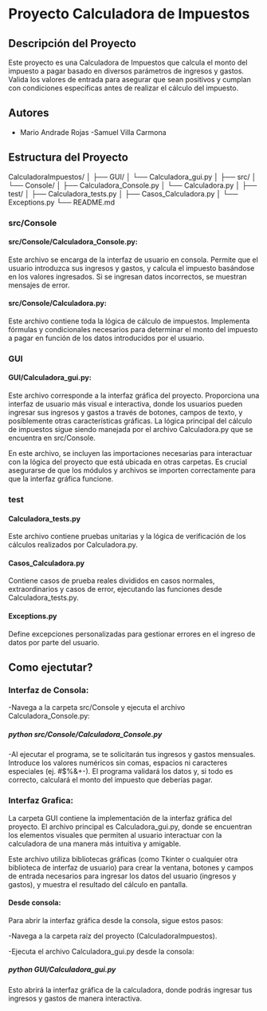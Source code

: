 # Proyecto Calculadora de Impuestos

## Descripción del Proyecto

Este proyecto es una Calculadora de Impuestos que calcula el monto del impuesto a pagar basado en diversos parámetros de ingresos y gastos. Valida los valores de entrada para asegurar que sean positivos y cumplan con condiciones específicas antes de realizar el cálculo del impuesto.

## Autores

- Mario Andrade Rojas
-Samuel Villa Carmona

## Estructura del Proyecto

CalculadoraImpuestos/
│
├── GUI/
│   └── Calculadora_gui.py
│
├── src/
│   └── Console/
│       ├── Calculadora_Console.py
│       └── Calculadora.py
│
├── test/
│   ├── Calculadora_tests.py
│   ├── Casos_Calculadora.py
│   └── Exceptions.py
└── README.md

### src/Console

#### src/Console/Calculadora_Console.py:
Este archivo se encarga de la interfaz de usuario en consola. Permite que el usuario introduzca sus ingresos y gastos, y calcula el impuesto basándose en los valores ingresados. Si se ingresan datos incorrectos, se muestran mensajes de error.

#### src/Console/Calculadora.py:
Este archivo contiene toda la lógica de cálculo de impuestos. Implementa fórmulas y condicionales necesarios para determinar el monto del impuesto a pagar en función de los datos introducidos por el usuario.

### GUI

#### GUI/Calculadora_gui.py:
Este archivo corresponde a la interfaz gráfica del proyecto. Proporciona una interfaz de usuario más visual e interactiva, donde los usuarios pueden ingresar sus ingresos y gastos a través de botones, campos de texto, y posiblemente otras características gráficas. La lógica principal del cálculo de impuestos sigue siendo manejada por el archivo Calculadora.py que se encuentra en src/Console.

En este archivo, se incluyen las importaciones necesarias para interactuar con la lógica del proyecto que está ubicada en otras carpetas. Es crucial asegurarse de que los módulos y archivos se importen correctamente para que la interfaz gráfica funcione.

### test


#### Calculadora_tests.py
Este archivo contiene pruebas unitarias y la lógica de verificación de los cálculos realizados por Calculadora.py.

#### Casos_Calculadora.py
 Contiene casos de prueba reales divididos en casos normales, extraordinarios y casos de error, ejecutando las funciones desde Calculadora_tests.py.

#### Exceptions.py
Define excepciones personalizadas para gestionar errores en el ingreso de datos por parte del usuario.


## Como ejectutar?

### Interfaz de Consola: 

-Navega a la carpeta src/Console y ejecuta el archivo Calculadora_Console.py:
 ##### python src/Console/Calculadora_Console.py

-Al ejecutar el programa, se te solicitarán tus ingresos y gastos mensuales. Introduce los valores numéricos sin comas, espacios ni caracteres especiales (ej. #$%&+-). El programa validará los datos y, si todo es correcto, calculará el monto del impuesto que deberías pagar.

### Interfaz Grafica: 

La carpeta GUI contiene la implementación de la interfaz gráfica del proyecto. El archivo principal es Calculadora_gui.py, donde se encuentran los elementos visuales que permiten al usuario interactuar con la calculadora de una manera más intuitiva y amigable.

Este archivo utiliza bibliotecas gráficas (como Tkinter o cualquier otra biblioteca de interfaz de usuario) para crear la ventana, botones y campos de entrada necesarios para ingresar los datos del usuario (ingresos y gastos), y muestra el resultado del cálculo en pantalla.

#### Desde consola: 

Para abrir la interfaz gráfica desde la consola, sigue estos pasos:

-Navega a la carpeta raíz del proyecto (CalculadoraImpuestos).

-Ejecuta el archivo Calculadora_gui.py desde la consola:
##### python GUI/Calculadora_gui.py

Esto abrirá la interfaz gráfica de la calculadora, donde podrás ingresar tus ingresos y gastos de manera interactiva.

